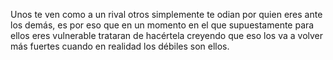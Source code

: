 Unos te ven como a un rival otros simplemente te odian por quien eres ante los demás, es por eso que en un momento en el que supuestamente para ellos eres vulnerable trataran de hacértela creyendo que eso los va a volver más fuertes cuando en realidad los débiles son ellos. 